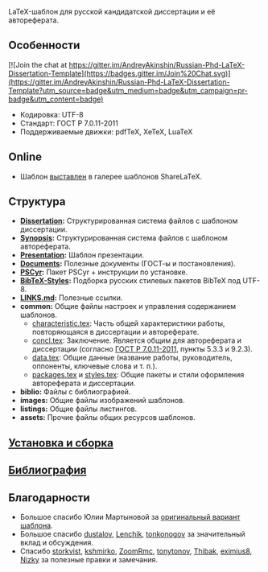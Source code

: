 LaTeX-шаблон для русской кандидатской диссертации и её автореферата.

## Особенности

[![Join the chat at https://gitter.im/AndreyAkinshin/Russian-Phd-LaTeX-Dissertation-Template](https://badges.gitter.im/Join%20Chat.svg)](https://gitter.im/AndreyAkinshin/Russian-Phd-LaTeX-Dissertation-Template?utm_source=badge&utm_medium=badge&utm_campaign=pr-badge&utm_content=badge)
* Кодировка: UTF-8
* Стандарт: ГОСТ Р 7.0.11-2011
* Поддерживаемые движки: pdfTeX, XeTeX, LuaTeX

## Online
* Шаблон [выставлен](https://www.sharelatex.com/templates/thesis/russian-phd-latex-dissertation-template) в галерее шаблонов ShareLaTeX.

## Структура
* **[Dissertation](Dissertation/):** Структурированная система файлов с шаблоном диссертации.
* **[Synopsis](Synopsis/):** Структурированная система файлов с шаблоном автореферата.
* **[Presentation](Presentation/):** Шаблон презентации.
* **[Documents](Documents/):** Полезные документы (ГОСТ-ы и постановления).
* **[PSCyr](PSCyr/):** Пакет PSCyr + инструкции по установке.
* **[BibTeX-Styles](BibTeX-Styles/):** Подборка русских стилевых пакетов BibTeX под UTF-8.
* **[LINKS.md](LINKS.md):** Полезные ссылки.
* **common:** Общие файлы настроек и управления содержанием шаблонов.
  * [characteristic.tex](common/characteristic.tex): Часть общей характеристики работы, повторяющаяся в диссертации и автореферате.
  * [concl.tex](common/concl.tex): Заключение. Является общим для автореферата и диссертации (согласно [ГОСТ Р 7.0.11-2011](Documents/GOST%20R%207.0.11-2011.pdf), пункты 5.3.3 и 9.2.3).
  * [data.tex](common/data.tex): Общие данные (название работы, руководитель, оппоненты, ключевые слова и т. п.).
  * [packages.tex](common/packages.tex) и [styles.tex](common/styles.tex): Общие пакеты и стили оформления автореферата и диссертации.
* **biblio:** Файлы с библиографией.
* **images:** Общие файлы изображений шаблонов.
* **listings:** Общие файлы листингов.
* **assets:** Прочие файлы общих ресурсов шаблонов.

## [Установка и сборка](Installation.md)

## [Библиография](Bibliography.md)

## Благодарности
* Большое спасибо Юлии Мартыновой за [оригинальный вариант шаблона](http://alessia-lano.livejournal.com/4267.html).
* Большое спасибо [dustalov](https://github.com/dustalov), [Lenchik](https://github.com/Lenchik), [tonkonogov](https://github.com/tonkonogov) за значительный вклад и обсуждения.
* Спасибо [storkvist](https://github.com/storkvist), [kshmirko](https://github.com/kshmirko), [ZoomRmc](https://github.com/ZoomRmc), [tonytonov](https://github.com/tonytonov), [Thibak](https://github.com/Thibak), [eximius8](https://github.com/eximius8), [Nizky](https://github.com/Nizky) за полезные правки и замечания.
